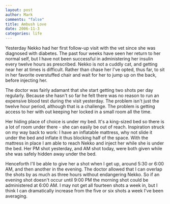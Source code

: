 ```yaml
--- 
layout: post
author: Mark
comments: "false"
title: Ambush Love
date: 2006-11-3
categories: life
---
```

Yesterday Nekko had her first follow-up visit with the vet since she was diagnosed with diabetes. The past four weeks have seen her return to her normal self, but I have not been successful in administering her insulin every twelve hours as prescribed. Nekko is not a cuddly cat, and getting near her at times is difficult. Rather than chase her I've opted, thus far, to sit in her favorite overstuffed chair and wait for her to jump up on the back, before injecting her.

The doctor was fairly adamant that she start getting two shots per day regularly. Because she hasn't so far he felt there was no reason to run an expensive blood test during the visit yesterday. The problem isn't just the twelve hour period, although that is a challenge. The problem is getting access to her with out keeping her locked in a small room all the time.

Her hiding place of choice is under my bed. It's a king-sized bed so there is a lot of room under there - she can easily be out of reach. Inspiration struck on my way back to work: I have an inflatable mattress, why not slide it under the bed and inflate it thus blocking half of the space. With the mattress in place I am able to reach Nekko and inject her while she is under the bed. Her PM shot yesterday, and AM shot today, were both given while she was safely hidden away under the bed.

Henceforth I'll be able to give her a shot when I get up, around 5:30 or 6:00 AM, and then another in the evening. The doctor allowed that I can overlap the shots by as much as three hours without endangering Nekko. So if an evening shot doesn't occur until 9:00 PM the morning shot could be administered at 6:00 AM. I may not get all fourteen shots a week in, but I think I can dramatically increase from the five or six shots a week I've been averaging.
